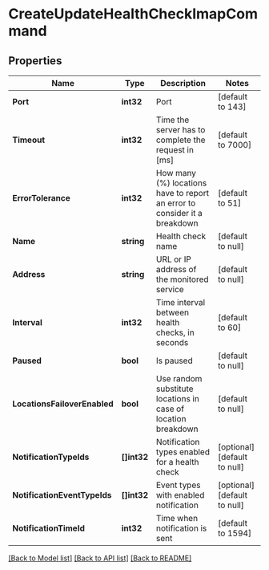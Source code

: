 # CreateUpdateHealthCheckImapCommand

## Properties
Name | Type | Description | Notes
------------ | ------------- | ------------- | -------------
**Port** | **int32** | Port | [default to 143]
**Timeout** | **int32** | Time the server has to complete the request in [ms] | [default to 7000]
**ErrorTolerance** | **int32** | How many (%) locations have to report an error to consider it a breakdown | [default to 51]
**Name** | **string** | Health check name | [default to null]
**Address** | **string** | URL or IP address of the monitored service | [default to null]
**Interval** | **int32** | Time interval between health checks, in seconds | [default to 60]
**Paused** | **bool** | Is paused | [default to null]
**LocationsFailoverEnabled** | **bool** | Use random substitute locations in case of location breakdown | [default to null]
**NotificationTypeIds** | **[]int32** | Notification types enabled for a health check | [optional] [default to null]
**NotificationEventTypeIds** | **[]int32** | Event types with enabled notification | [optional] [default to null]
**NotificationTimeId** | **int32** | Time when notification is sent | [default to 1594]

[[Back to Model list]](../README.md#documentation-for-models) [[Back to API list]](../README.md#documentation-for-api-endpoints) [[Back to README]](../README.md)


